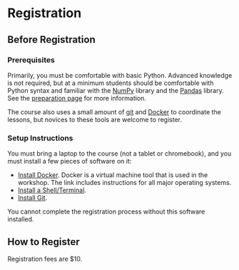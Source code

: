 # Registration

## Before Registration

### Prerequisites
Primarily, you must be comfortable with basic Python. Advanced knowledge is not
required, but at a minimum students should be comfortable with Python syntax
and familiar with the [NumPy](https://numpy.org/) library and the
[Pandas](https://pandas.pydata.org/) library. See the [preparation
page]({{base.siteurl}}/prep) for more information.

The course also uses a small amount of
[git](https://github.com/git-guides/install-git) and
[Docker](https://www.docker.com/get-started/) to coordinate the lessons, but
novices to these tools are welcome to register.


### Setup Instructions
You must bring a laptop to the course (not a tablet or chromebook), and you
must install a few pieces of software on it:
* [Install Docker](https://www.docker.com/get-started/). Docker is a virtual
  machine tool that is used in the workshop. The link includes instructions for
  all major operating systems.
* [Install a Shell/Terminal](https://carpentries.github.io/workshop-template/install_instructions/#shell).
* [Install Git](https://carpentries.github.io/workshop-template/install_instructions/#git).

You cannot complete the registration process without this software installed.


## How to Register

Registration fees are $10.

<div id="eventbrite-widget-container-{{site.eventbrite}}"></div>

<script src="https://www.eventbrite.com/static/widgets/eb_widgets.js"></script>

<script type="text/javascript">
    var exampleCallback = function() {
        console.log('Order complete!');
    };

    window.EBWidgets.createWidget({
        // Required
        widgetType: 'checkout',
        eventId: '{{site.eventbrite}}',
        iframeContainerId: 'eventbrite-widget-container-{{site.eventbrite}}',

        // Optional
        iframeContainerHeight: 925,  // Widget height in pixels. Defaults to a minimum of 425px if not provided
        onOrderComplete: exampleCallback  // Method called when an order has successfully completed
    });
</script>
